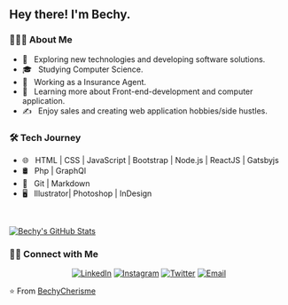 <h2> Hey there! I'm Bechy.</h2>

<h3> 👨🏻‍💻 About Me </h3>

- 🤔 &nbsp; Exploring new technologies and developing software solutions.
- 🎓 &nbsp; Studying Computer Science. 
- 💼 &nbsp; Working as a Insurance Agent.
- 🌱 &nbsp; Learning more about Front-end-development and computer application.
- ✍️ &nbsp; Enjoy sales and creating web application hobbies/side hustles.

<h3>🛠 Tech Journey </h3>

- 🌐 &nbsp; HTML | CSS | JavaScript | Bootstrap | Node.js | ReactJS | Gatsbyjs
- 🛢 &nbsp; Php | GraphQl
- 🔧 &nbsp; Git | Markdown 
- 🖥 &nbsp; Illustrator| Photoshop | InDesign

<br/>

[![Bechy's GitHub Stats](https://github-readme-stats.vercel.app/api?username=BechyCherisme&show_icons=true)](https://github.com/BechyCherisme)

<h3> 🤝🏻 Connect with Me </h3>

<p align="center">
<a href="https://www.linkedin.com/in/bechy-cherisme-40a678173/"><img alt="LinkedIn" src="https://img.shields.io/badge/LinkedIn-BechyCherisme-Red?style=flat-square&logo=linkedin"></a>
<a href="https://www.instagram.com/B_cdreams/"><img alt="Instagram" src="https://img.shields.io/badge/Instagram-BechyCherisme-Red?style=static-circle&logo=instagram"></a>
 <a href="https://www.twitter.com/B_cdreams/"><img alt="Twitter" src="https://img.shields.io/badge/Twitter-BechyCherisme-Red?style=static-circle&logo=twitter"></a>
<a href="mailto:bcherisme@hawkmail.hccfl.edu"><img alt="Email" src="https://img.shields.io/badge/Email-bcherisme@hawkmail.hccfl.edu-red?style=flat-square&logo=gmail"></a>
</p>

⭐️ From [BechyCherisme](https://github.com/BechyCherisme)

